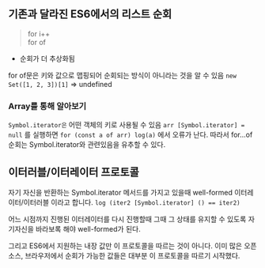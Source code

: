 ## 기존과 달라진 ES6에서의 리스트 순회

> for i++   
> for of

- 순회가 더 추상화됨

for of문은 키와 값으로 맵핑되어 순회되는 방식이 아니라는 것을 알 수 있음
`new Set([1, 2, 3])[1]` => undefined


### Array를 통해 알아보기

`Symbol.iterator은` 어떤 객체의 키로 사용될 수 있음
`arr [Symbol.iterator] = null` 를 실행하면 `for (const a of arr) log(a)` 에서 오류가 난다. 따라서 for...of 순회는 Symbol.iterator와 관련있음을 유추할 수 있다.


## 이터러블/이터레이터 프로토콜

자기 자신을 반환하는 Symbol.iterator 메서드를 가지고 있을때 well-formed 이터레이터/이터러블 이라고 합니다.
`log (iter2 [Symbol.iterator] () == iter2)`

어느 시점까지 진행된 이터레이터를 다시 진행할때 그때 그 상태를 유지할 수 있도록 자기자신을 바라보록 해야 well-formed가 된다.

그리고 ES6에서 지원하는 내장 값만 이 프로토콜을 따르는 것이 아니다.
이미 많은 오픈소스, 브라우저에서 순회가 가능한 값들은 대부분 이 프로토콜을 따르기 시작했다. 